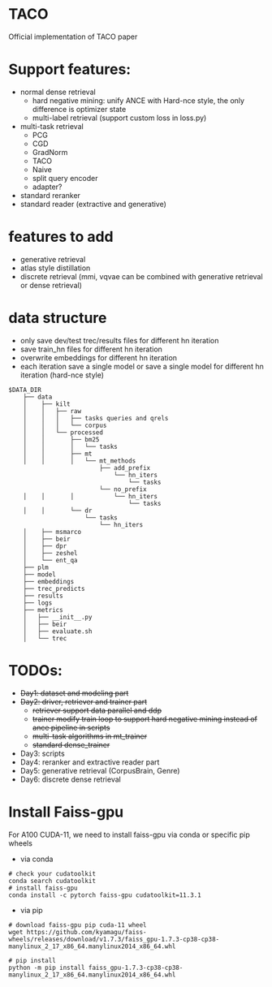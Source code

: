 # TACO
Official implementation of TACO paper
# Support features:
- normal dense retrieval
    - hard negative mining: unify ANCE with Hard-nce style, the only
     difference is optimizer state
    - multi-label retrieval (support custom loss in loss.py)
- multi-task retrieval
    - PCG
    - CGD
    - GradNorm
    - TACO
    - Naive
    - split query encoder
    - adapter?
- standard reranker
- standard reader (extractive and generative)
# features to add
- generative retrieval
- atlas style distillation
- discrete retrieval (mmi, vqvae can be combined with generative retrieval or
 dense retrieval)
# data structure
- only save dev/test trec/results files for different hn iteration
- save train_hn files for different hn iteration
- overwrite embeddings for different hn iteration
- each iteration save a single model or save a single model for different hn
 iteration (hard-nce style)
```
$DATA_DIR
    ├── data
    │    ├── kilt
    │    │   ├── raw
    │    │   │   ├── tasks queries and qrels
    │    │   │   └── corpus
    │    │   └── processed
    │    │       ├── bm25
    │    │       │   └── tasks
    │    │       ├── mt
    │    │       │   └── mt_methods
                         ├── add_prefix
                             └── hn_iters
                                 └── tasks
                         └── no_prefix   
    │    │       │           └── hn_iters
                                 └── tasks
    │    │       └── dr
                     └── tasks
                         └── hn_iters
    │    ├── msmarco
    │    ├── beir
    │    ├── dpr
    │    ├── zeshel
    │    └── ent_qa
    ├── plm
    ├── model
    ├── embeddings
    ├── trec_predicts
    ├── results
    ├── logs
    ├── metrics
    │   ├── __init__.py
    │   ├── beir
    │   ├── evaluate.sh
    │   └── trec

```
 
# TODOs:

- ~~Day1: dataset and modeling part~~
- ~~Day2: driver, retriever and trainer part~~
    - ~~retriever support data parallel and ddp~~
    - ~~trainer modify train loop to support hard negative mining instead of
     ance pipeline in scripts~~
    - ~~multi-task algorithms in mt_trainer~~
    - ~~standard dense_trainer~~
- Day3: scripts
- Day4: reranker and extractive reader part
- Day5: generative retrieval (CorpusBrain, Genre)
- Day6: discrete dense retrieval

# Install Faiss-gpu
For A100 CUDA-11, we need to install faiss-gpu via conda or specific pip wheels

- via conda

```
# check your cudatoolkit
conda search cudatoolkit
# install faiss-gpu 
conda install -c pytorch faiss-gpu cudatoolkit=11.3.1
```

- via pip
```
# download faiss-gpu pip cuda-11 wheel
wget https://github.com/kyamagu/faiss-wheels/releases/download/v1.7.3/faiss_gpu-1.7.3-cp38-cp38-manylinux_2_17_x86_64.manylinux2014_x86_64.whl

# pip install
python -m pip install faiss_gpu-1.7.3-cp38-cp38-manylinux_2_17_x86_64.manylinux2014_x86_64.whl

```
